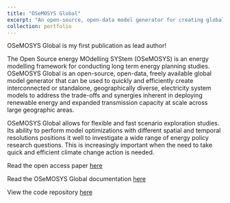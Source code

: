 ```yaml
---
title: "OSeMOSYS Global"
excerpt: "An open-source, open-data model generator for creating global energy system models<br/><img src='/images/osemosys-global.png' width="500" height ="300">"
collection: portfolio
---
```


OSeMOSYS Global is my first publication as lead author! 

The Open Source energy MOdelling SYStem (OSeMOSYS) is an energy modelling 
framework for conducting long term energy planning studies. OSeMOSYS Global is 
an open-source, open-data, freely available global model generator that can be 
used to quickly and efficiently create interconnected or standalone, 
geographically diverse, electricity system models to address the trade-offs 
and synergies inherent in deploying renewable energy and expanded transmission 
capacity at scale across large geographic areas.

OSeMOSYS Global allows for flexible and fast scenario exploration studies. 
Its ability to perform model optimizations with different spatial and temporal 
resolutions positions it well to investigate a wide range of energy policy 
research questions. This is increasingly important when the need to take 
quick and efficient climate change action is needed. 

Read the open access paper [here](https://www.nature.com/articles/s41597-022-01737-0)

Read the OSeMOSYS Global documentation [here](https://osemosys-global.readthedocs.io/en/latest/)

View the code repository [here](https://github.com/OSeMOSYS/osemosys_global)
